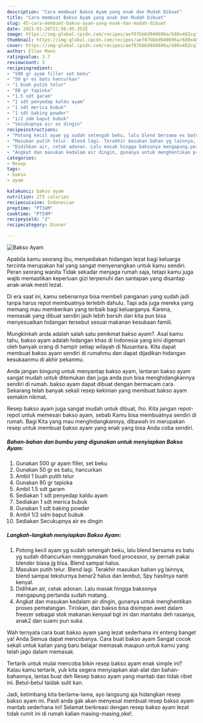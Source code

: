 ```yaml
---
description: "Cara membuat Bakso Ayam yang enak dan Mudah Dibuat"
title: "Cara membuat Bakso Ayam yang enak dan Mudah Dibuat"
slug: 45-cara-membuat-bakso-ayam-yang-enak-dan-mudah-dibuat
date: 2021-01-28T22:56:45.353Z
image: https://img-global.cpcdn.com/recipes/aef07bb6d940696a/680x482cq70/bakso-ayam-foto-resep-utama.jpg
thumbnail: https://img-global.cpcdn.com/recipes/aef07bb6d940696a/680x482cq70/bakso-ayam-foto-resep-utama.jpg
cover: https://img-global.cpcdn.com/recipes/aef07bb6d940696a/680x482cq70/bakso-ayam-foto-resep-utama.jpg
author: Ellen Mann
ratingvalue: 3.7
reviewcount: 3
recipeingredient:
- "500 gr ayam filler set beku"
- "50 gr es batu hancurkan"
- "1 buah putih telur"
- "80 gr tapioka"
- "1.5 sdt garam"
- "1 sdt penyedap kaldu ayam"
- "1 sdt merica bubuk"
- "1 sdt baking powder"
- "1/2 sdm baput bubuk"
- "Secukupnya air es dingin"
recipeinstructions:
- "Potong kecil ayam yg sudah setengah beku, lalu blend bersama es batu yg sudah dihancurkan menggunakan food processor, sy pernah pakai blender biasa jg bisa. Blend sampai halus."
- "Masukan putih telur. Blend lagi. Terakhir masukan bahan yg lainnya, blend sampai teksturnya benar2 halus dan lembut, Spy hasilnya nanti kenyal."
- "Didihkan air, cetak adonan. Lalu masak hingga baksonya mengapung.pertanda sudah matang."
- "Angkat dan masukan kedalam air dingin, gunanya untuk menghentikan proses pematangan. Tiriskan, dan bakso bisa disimpan awet dalam freezer sebagai stok makanan.kenyaal bgt ini dan mantabs deh rasanya, anak2 dan suami pun suka."
categories:
- Resep
tags:
- bakso
- ayam

katakunci: bakso ayam 
nutrition: 273 calories
recipecuisine: Indonesian
preptime: "PT34M"
cooktime: "PT59M"
recipeyield: "2"
recipecategory: Dinner

---
```



![Bakso Ayam](https://img-global.cpcdn.com/recipes/aef07bb6d940696a/680x482cq70/bakso-ayam-foto-resep-utama.jpg)

Apabila kamu seorang ibu, menyediakan hidangan lezat bagi keluarga tercinta merupakan hal yang sangat menyenangkan untuk kamu sendiri. Peran seorang  wanita Tidak sekadar menjaga rumah saja, tetapi kamu juga wajib memastikan keperluan gizi terpenuhi dan santapan yang disantap anak-anak mesti lezat.

Di era  saat ini, kamu sebenarnya bisa membeli panganan yang sudah jadi tanpa harus repot membuatnya terlebih dahulu. Tapi ada juga mereka yang memang mau memberikan yang terbaik bagi keluarganya. Karena, memasak yang dibuat sendiri jauh lebih bersih dan kita pun bisa menyesuaikan hidangan tersebut sesuai makanan kesukaan famili. 



Mungkinkah anda adalah salah satu penikmat bakso ayam?. Asal kamu tahu, bakso ayam adalah hidangan khas di Indonesia yang kini digemari oleh banyak orang di hampir setiap wilayah di Nusantara. Kita dapat membuat bakso ayam sendiri di rumahmu dan dapat dijadikan hidangan kesukaanmu di akhir pekanmu.

Anda jangan bingung untuk menyantap bakso ayam, lantaran bakso ayam sangat mudah untuk ditemukan dan juga anda pun bisa menghidangkannya sendiri di rumah. bakso ayam dapat dibuat dengan bermacam cara. Sekarang telah banyak sekali resep kekinian yang membuat bakso ayam semakin nikmat.

Resep bakso ayam juga sangat mudah untuk dibuat, lho. Kita jangan repot-repot untuk memesan bakso ayam, sebab Kamu bisa membuatnya sendiri di rumah. Bagi Kita yang mau menghidangkannya, dibawah ini merupakan resep untuk membuat bakso ayam yang enak yang bisa Anda coba sendiri.

<!--inarticleads1-->

##### Bahan-bahan dan bumbu yang digunakan untuk menyiapkan Bakso Ayam:

1. Gunakan 500 gr ayam filler, set beku
1. Gunakan 50 gr es batu, hancurkan
1. Ambil 1 buah putih telur
1. Gunakan 80 gr tapioka
1. Ambil 1.5 sdt garam
1. Sediakan 1 sdt penyedap kaldu ayam
1. Sediakan 1 sdt merica bubuk
1. Gunakan 1 sdt baking powder
1. Ambil 1/2 sdm baput bubuk
1. Sediakan Secukupnya air es dingin




<!--inarticleads2-->

##### Langkah-langkah menyiapkan Bakso Ayam:

1. Potong kecil ayam yg sudah setengah beku, lalu blend bersama es batu yg sudah dihancurkan menggunakan food processor, sy pernah pakai blender biasa jg bisa. Blend sampai halus.
1. Masukan putih telur. Blend lagi. Terakhir masukan bahan yg lainnya, blend sampai teksturnya benar2 halus dan lembut, Spy hasilnya nanti kenyal.
1. Didihkan air, cetak adonan. Lalu masak hingga baksonya mengapung.pertanda sudah matang.
1. Angkat dan masukan kedalam air dingin, gunanya untuk menghentikan proses pematangan. Tiriskan, dan bakso bisa disimpan awet dalam freezer sebagai stok makanan.kenyaal bgt ini dan mantabs deh rasanya, anak2 dan suami pun suka.




Wah ternyata cara buat bakso ayam yang lezat sederhana ini enteng banget ya! Anda Semua dapat mencobanya. Cara buat bakso ayam Sangat cocok sekali untuk kalian yang baru belajar memasak maupun untuk kamu yang telah jago dalam memasak.

Tertarik untuk mulai mencoba bikin resep bakso ayam enak simple ini? Kalau kamu tertarik, yuk kita segera menyiapkan alat-alat dan bahan-bahannya, lantas buat deh Resep bakso ayam yang mantab dan tidak ribet ini. Betul-betul taidak sulit kan. 

Jadi, ketimbang kita berlama-lama, ayo langsung aja hidangkan resep bakso ayam ini. Pasti anda gak akan menyesal membuat resep bakso ayam mantab sederhana ini! Selamat berkreasi dengan resep bakso ayam lezat tidak rumit ini di rumah kalian masing-masing,oke!.

